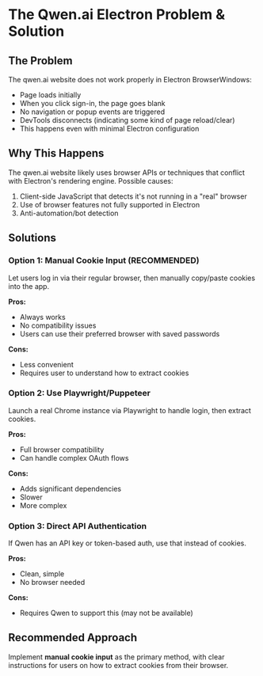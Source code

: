 # The Qwen.ai Electron Problem & Solution

## The Problem

The qwen.ai website does not work properly in Electron BrowserWindows:
- Page loads initially
- When you click sign-in, the page goes blank
- No navigation or popup events are triggered
- DevTools disconnects (indicating some kind of page reload/clear)
- This happens even with minimal Electron configuration

## Why This Happens

The qwen.ai website likely uses browser APIs or techniques that conflict with Electron's rendering engine. Possible causes:
1. Client-side JavaScript that detects it's not running in a "real" browser
2. Use of browser features not fully supported in Electron
3. Anti-automation/bot detection

## Solutions

### Option 1: Manual Cookie Input (RECOMMENDED)
Let users log in via their regular browser, then manually copy/paste cookies into the app.

**Pros:**
- Always works
- No compatibility issues
- Users can use their preferred browser with saved passwords

**Cons:**
- Less convenient
- Requires user to understand how to extract cookies

### Option 2: Use Playwright/Puppeteer
Launch a real Chrome instance via Playwright to handle login, then extract cookies.

**Pros:**
- Full browser compatibility
- Can handle complex OAuth flows

**Cons:**
- Adds significant dependencies
- Slower
- More complex

### Option 3: Direct API Authentication
If Qwen has an API key or token-based auth, use that instead of cookies.

**Pros:**
- Clean, simple
- No browser needed

**Cons:**
- Requires Qwen to support this (may not be available)

## Recommended Approach

Implement **manual cookie input** as the primary method, with clear instructions for users on how to extract cookies from their browser.
